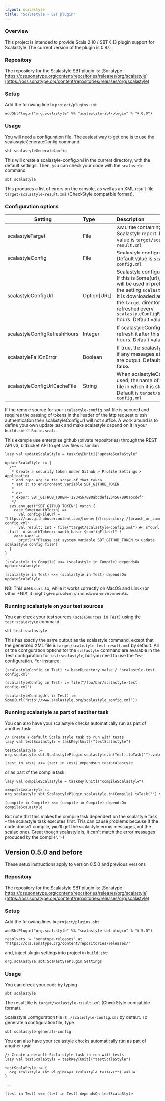 ```yaml
---
layout: scalastyle
title: "Scalastyle - SBT plugin"
---
```


### Overview

This project is intended to provide Scala 2.10 / SBT 0.13 plugin support for Scalastyle. The current version of the plugin is 0.8.0.

### Repository

The repository for the Scalastyle SBT plugin is: [Sonatype : https://oss.sonatype.org/content/repositories/releases/org/scalastyle](https://oss.sonatype.org/content/repositories/releases/org/scalastyle)

### Setup

Add the following line to `project/plugins.sbt`

    addSbtPlugin("org.scalastyle" %% "scalastyle-sbt-plugin" % "0.8.0")

### Usage

You will need a configuration file. The easiest way to get one is to use the scalastyleGenerateConfig command:

    sbt scalastyleGenerateConfig

This will create a scalastyle-config.xml in the current directory, with the default settings. Then, you can check your code with the `scalastyle` command

    sbt scalastyle

This produces a list of errors on the console, as well as an XML result file `target/scalastyle-result.xml` (CheckStyle compatible format).

### Configuration options

|Setting                     |Type         |Description|
| -------------------------- |:----------- |:--------- |
|scalastyleTarget            |File         |XML file containing the Scalastyle report. Default value is `target/scalastyle-result.xml`
|scalastyleConfig            |File         |Scalastyle configuration. Default value is `scalastyle-config.xml`
|scalastyleConfigUrl         |Option\[URL\]|Scalastyle configuration URL. If this is Some(url), then this will be used in preference to the setting `scalastyleConfig`. It is downloaded and stored in the `target` directory, and refreshed every `scalastyleConfigRefreshHours` hours. Default value is `None`.
|scalastyleConfigRefreshHours|Integer      |If scalastyleConfigUrl is set, refresh it after this number of hours. Default value is 24.
|scalastyleFailOnError       |Boolean      |If true, the scalastyle task fails if any messages at error level are output. Default value is false.
|scalastyleConfigUrlCacheFile|String       |When scalastyleConfigUrl is used, the name of the local file in which it is stored. Default is `target/scalastyle-config.xml`

If the remote source for your `scalastyle-config.xml` file is secured and requires the passing of tokens in the header of the http request or ssh authentication then scalastyleConfigUrl will not suffice. A work around is to define your own update task and make scalastyle depend on it in your `build.sbt` or `Build.scala`.

This example use enterprise github (private repositories) through the REST API v3,  bitbucket API to get raw files is similar:

    lazy val updateScalaStyle = taskKey[Unit]("updateScalaStyle")

    updateScalaStyle := {
      /**
       * Create a security token under Github > Profile Settings > Application
       * add repo_org in the scope of that token
       * set it to environment variable SBT_GITHUB_TOKEN
       *
       * ex:
       * export SBT_GITHUB_TOKEN='1234567890abcdef1234567890abcdef'
       */
      sys.env.get("SBT_GITHUB_TOKEN") match {
        case Some(oauthToken) =>
          val configFileUrl = "https://raw.githubusercontent.com/[owner]/[repository]/[branch_or_commit]/[path]/scalastyle-config.xml"
          val result: Int = file("target/scalastyle-config.xml") #< s"curl --fail -u $oauthToken:x-oauth-basic $configFileUrl" !
        case None =>
          println("Please set system variable SBT_GITHUB_TOKEN to update scalastyle config file")
      }
    }

    (scalastyle in Compile) <<= (scalastyle in Compile) dependsOn updateScalaStyle

    (scalastyle in Test) <<= (scalastyle in Test) dependsOn updateScalaStyle

NB: This uses `curl` so, while it works correctly on MacOS and Linux (or other \*NIX) it might give problem on windows environments.

### Running scalastyle on your test sources

You can check your test sources `(scalaSources in Test)` using the `test:scalastyle` command

    sbt test:scalastyle

This has exactly the same output as the scalastyle command, except that the generated XML file is `target/scalastyle-test-result.xml` by default. All of the configuration options for the `scalastyle` command are available in the Test configuration for `test:scalastyle`, but you need to use the `Test` configuration. For instance:

    (scalastyleConfig in Test) := baseDirectory.value / "scalastyle-test-config.xml"

    (scalastyleConfig in Test) := file("/foo/bar/scalastyle-test-config.xml")

    (scalastyleConfigUrl in Test) := Some(url("http://www.scalastyle.org/scalastyle_config.xml"))

### Running scalastyle as part of another task

You can also have your scalastyle checks automatically run as part of another task:

    // Create a default Scala style task to run with tests
    lazy val testScalastyle = taskKey[Unit]("testScalastyle")

    testScalastyle := org.scalastyle.sbt.ScalastylePlugin.scalastyle.in(Test).toTask("").value

    (test in Test) <<= (test in Test) dependsOn testScalastyle

or as part of the compile task:

    lazy val compileScalastyle = taskKey[Unit]("compileScalastyle")

    compileScalastyle := org.scalastyle.sbt.ScalastylePlugin.scalastyle.in(Compile).toTask("").value

    (compile in Compile) <<= (compile in Compile) dependsOn compileScalastyle

But note that this makes the compile task dependent on the scalastyle task - the scalastyle task executes first. This can cause problems because if the code doesn't compile, you'll get the scalastyle errors messages, not the scalac ones. Great though scalastyle is, it can't match the error messages produced by the compiler. :-)

## Version 0.5.0 and before

These setup instructions apply to version 0.5.0 and previous versions

### Repository

The repository for the Scalastyle SBT plugin is: [Sonatype : https://oss.sonatype.org/content/repositories/releases/org/scalastyle](https://oss.sonatype.org/content/repositories/releases/org/scalastyle)

### Setup

Add the following lines to `project/plugins.sbt`

    addSbtPlugin("org.scalastyle" %% "scalastyle-sbt-plugin" % "0.5.0")

    resolvers += "sonatype-releases" at "https://oss.sonatype.org/content/repositories/releases/"

and, inject plugin settings into project in `build.sbt`:

    org.scalastyle.sbt.ScalastylePlugin.Settings

### Usage

You can check your code by typing

    sbt scalastyle

The result file is `target/scalastyle-result.xml` (CheckStyle compatible format).

Scalastyle Configuration file is `./scalastyle-config.xml` by default.
To generate a configuration file, type 

    sbt scalastyle-generate-config
    
You can also have your scalastyle checks automatically run as part of another task:

    // Create a default Scala style task to run with tests
    lazy val testScalaStyle = taskKey[Unit]("testScalaStyle")
    
    testScalaStyle := {
      org.scalastyle.sbt.PluginKeys.scalastyle.toTask("").value
    }
    
    ...

    (test in Test) <<= (test in Test) dependsOn testScalaStyle
